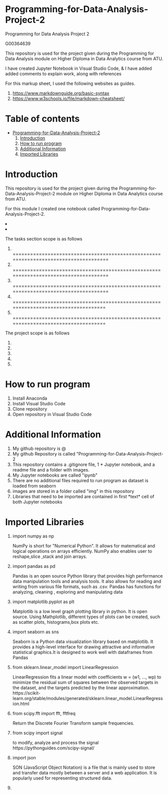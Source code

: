 # Programming-for-Data-Analysis-Project-2
Programming for Data Analysis Project 2


<p>G00364639</p>
<p>This repository is used for the project given during the Programming for Data Analysis module on Higher Diploma in Data Analytics course from ATU.</p>

<p>I have created Jupyter Notebook in Visual Studio Code, & I have added added comments to explain work, along with references<br>

<p>For this markup sheet, I used the following websites as guides.<br>

<ol>
<li><a href="#">https://www.markdownguide.org/basic-syntax</a></li>
<li><a href="#">https://www.w3schools.io/file/markdown-cheatsheet/</a></li></p>
</ol>

# **Table of contents**
* [Programming-for-Data-Analysis-Project-2](Programming-for-Data-Analysis-Project-2)
    1. [Introduction](#Introduction)
    2. [How to run program](#How-to-run-program)
    3. [Additional Information](#Additional-Information)
    4. [Imported Libraries](#Imported-Libraries)

# Introduction #

<p>This repository is used for the project given during the Programming-for-Data-Analysis-Project-2 module on Higher Diploma in Data Analytics course from ATU.</p>

<p>For this module I created one notebook called Programming-for-Data-Analysis-Project-2.</p>

<p>
<li></li>
<li></li>
</p>
<p> The tasks section scope is as follows
<ol>
<li> </li>
====================================================================================
<li> </li>
====================================================================================
<li>  </li> 
====================================================================================
<li>  </li> 
===================================================================================
<li>   </li>
===================================================================================
</ol>
</p>

<p> The project scope is as follows
<ol>
<li>  </li>
<li> </li>
<li>  </li>   
<li>  </li> 
<li> 
</li>
</ol>
</p>

# How to run program #
<ol>
<li> Install Anaconda </li>
<li> Install Visual Studio Code </li>   
<li> Clone repository </li> 
<li> Open repository in Visual Studio Code </li>
</ol>

# Additional Information #
<ol>
<li> My github repository is @ <a href="#"></a></li>
<li> My github Repository is called "Programming-for-Data-Analysis-Project-2</li>
<li> This repository contains a .gitignore file, 1 *  Jupyter notebook, and a readme file and a folder with images. </li>   
<li> My Jupyter notebooks are called "ipynb"</li> 
<li> There are no additional files required to run program as dataset is loaded from seaborn </li>
<li> images are stored in a folder called "img" in this repository </li>
<li> Libraries that need to be imported are contained in first *text* cell of both Jupyter notebooks </li> 
</ol>

# Imported Libraries #
<ol>
<li>import numpy as np</li>
<p> NumPy is short for "Numerical Python". It allows for matematical and logical operations on arrays efficiently. NumPy also enables user to reshape,slice ,stack and join arrays.</p>
<li>import pandas as pd</li>
<p>Pandas is an open source Python library that provides high performance data manipulation tools and analysis tools. It also allows for reading and writing from various file formats, such as .csv. Pandas has functions for analyzing, cleaning , exploring and manipulating data</p>
<li>import matplotlib.pyplot as plt</li>
<p>Matplotlib is a low level graph plotting library in python. It is open source. Using Mathplotlib, different types of plots can be created, such as scatter plots, histograms,box plots etc.</p>
<li>import seaborn as sns</li>
<p>Seaborn is a Python data visualization library based on matplotlib. It provides a high-level interface for drawing attractive and informative statistical graphics.It is designed to work well with dataframes from Pandas</p>
<li>from sklearn.linear_model import LinearRegression</li>
<p>LinearRegression fits a linear model with coefficients w = (w1, …, wp) to minimize the residual sum of squares between the observed targets in the dataset, and the targets predicted by the linear approximation. https://scikit-learn.org/stable/modules/generated/sklearn.linear_model.LinearRegression.html</p>
<li>from scipy.fft import fft, fftfreq</li>
<p>Return the Discrete Fourier Transform sample frequencies.</p>
<li>from scipy import signal</li>
<p>to modify, analyze and process the signal https://pythonguides.com/scipy-signal/</p> 
<li>import json</li>
<p>SON  (JavaScript Object Notation) is a file that is mainly used to store and transfer data mostly between a server and a web application. It is popularly used for representing structured data.</p> 
<li></li>
<p></p> 






</ol>
